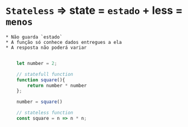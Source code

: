 # `Stateless` => state = `estado` + less = `menos`

    * Não guarda `estado`
    * A função só conhece dados entregues a ela
    * A resposta não poderá variar

```js

    let number = 2;

    // statefull function
    function square(){
        return number * number
    };

    number = square()

    // stateless function
    const square = n => n * n;

```